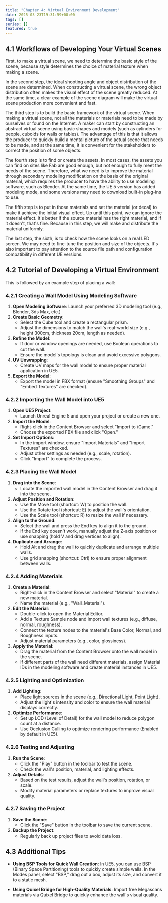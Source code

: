 ```yaml
---
title: "Chapter 4: Virtual Environment Development"
date: 2025-03-23T19:31:59+08:00
tags: []
series: []
featured: true
---
```


## 4.1 Workflows of Developing Your Virtual Scenes

First, to make a virtual scene, we need to determine the basic style of the scene, because style determines the choice of material texture when making a scene.

In the second step, the ideal shooting angle and object distribution of the scene are determined. When constructing a virtual scene, the wrong object distribution often makes the visual effect of the scene greatly reduced. At the same time, a clear example of the scene diagram will make the virtual scene production more convenient and fast.

The third step is to build the basic framework of the virtual scene. When making a virtual scene, not all the materials or materials need to be made by ourselves or found on the Internet. A maker can start by constructing an abstract virtual scene using basic shapes and models (such as cylinders for people, cuboids for walls or tables). The advantage of this is that it allows the producer to quickly build a mental picture of the actual scene that needs to be made, and at the same time, it is convenient for the stakeholders to correct the position of some objects.

The fourth step is to find or create the assets. In most cases, the assets you can find on sites like Fab are good enough, but not enough to fully meet the needs of the scene. Therefore, what we need is to improve the material through secondary modeling modification on the basis of the original material, which requires the producer to have the ability to use modeling software, such as Blender. At the same time, the UE 5 version has added modeling mode, and some versions may need to download built-in plug-ins to use.

The fifth step is to put in those materials and set the material (or decal) to make it achieve the initial visual effect. Up until this point, we can ignore the material effect. It's better if the source material has the right material, and if it doesn't, that's fine. Because in this step, we will make and distribute the material uniformly.

The last step, the sixth, is to check how the scene looks on a real LED screen. We may need to fine-tune the position and size of the objects. It's also important to pay attention to the source file path and configuration compatibility in different UE versions.

## 4.2 Tutorial of Developing a Virtual Environment

This is followed by an example step of placing a wall:

### 4.2.1 Creating a Wall Model Using Modeling Software

1. **Open Modeling Software**: Launch your preferred 3D modeling tool (e.g., Blender, 3ds Max, etc.)
2. **Create Basic Geometry**:
   - Select the Cube tool and create a rectangular prism.
   - Adjust the dimensions to match the wall's real-world size (e.g., height 300cm, thickness 20cm, length as needed).
3. **Refine the Model**:
   - If door or window openings are needed, use Boolean operations to cut the wall.
   - Ensure the model's topology is clean and avoid excessive polygons.
4. **UV Unwrapping**:
   - Create UV maps for the wall model to ensure proper material application in UE5.
5. **Export the Model**:
   - Export the model in FBX format (ensure "Smoothing Groups" and "Embed Textures" are checked).

### 4.2.2 Importing the Wall Model into UE5

1. **Open UE5 Project**:
   - Launch Unreal Engine 5 and open your project or create a new one.
2. **Import the Model**:
   - Right-click in the Content Browser and select "Import to /Game."
   - Choose the exported FBX file and click "Open."
3. **Set Import Options**:
   - In the import window, ensure "Import Materials" and "Import Textures" are checked.
   - Adjust other settings as needed (e.g., scale, rotation).
   - Click "Import" to complete the process.

### 4.2.3 Placing the Wall Model

1. **Drag into the Scene**:
   - Locate the imported wall model in the Content Browser and drag it into the scene.
2. **Adjust Position and Rotation**:
   - Use the Move tool (shortcut: W) to position the wall.
   - Use the Rotate tool (shortcut: E) to adjust the wall's orientation.
   - Use the Scale tool (shortcut: R) to resize the wall if necessary.
3. **Align to the Ground**:
   - Select the wall and press the End key to align it to the ground.
   - If the End key doesn't work, manually adjust the Z-axis position or use snapping (hold V and drag vertices to align).
4. **Duplicate and Arrange**:
   - Hold Alt and drag the wall to quickly duplicate and arrange multiple walls.
   - Use grid snapping (shortcut: Ctrl) to ensure proper alignment between walls.

### 4.2.4 Adding Materials

1. **Create a Material**:
   - Right-click in the Content Browser and select "Material" to create a new material.
   - Name the material (e.g., "Wall_Material").
2. **Edit the Material**:
   - Double-click to open the Material Editor.
   - Add a Texture Sample node and import wall textures (e.g., diffuse, normal, roughness).
   - Connect the texture nodes to the material's Base Color, Normal, and Roughness inputs.
   - Adjust material parameters (e.g., color, glossiness).
3. **Apply the Material**:
   - Drag the material from the Content Browser onto the wall model in the scene.
   - If different parts of the wall need different materials, assign Material IDs in the modeling software and create material instances in UE5.

### 4.2.5 Lighting and Optimization

1. **Add Lighting**:
   - Place light sources in the scene (e.g., Directional Light, Point Light).
   - Adjust the light's intensity and color to ensure the wall material displays correctly.
2. **Optimize Performance**:
   - Set up LOD (Level of Detail) for the wall model to reduce polygon count at a distance.
   - Use Occlusion Culling to optimize rendering performance (Enabled by default in UE5).

### 4.2.6 Testing and Adjusting

1. **Run the Scene**:
   - Click the "Play" button in the toolbar to test the scene.
   - Check the wall's position, material, and lighting effects.
2. **Adjust Details**:
   - Based on the test results, adjust the wall's position, rotation, or scale.
   - Modify material parameters or replace textures to improve visual quality.

### 4.2.7 Saving the Project

1. **Save the Scene**:
   - Click the "Save" button in the toolbar to save the current scene.
2. **Backup the Project**:
   - Regularly back up project files to avoid data loss.

## 4.3 Additional Tips

- **Using BSP Tools for Quick Wall Creation**:
  In UE5, you can use BSP (Binary Space Partitioning) tools to quickly create simple walls. In the Modes panel, select "BSP," drag out a box, adjust its size, and convert it to a static mesh.
  
- **Using Quixel Bridge for High-Quality Materials**:
  Import free Megascans materials via Quixel Bridge to quickly enhance the wall's visual quality.
